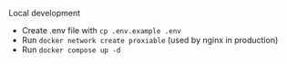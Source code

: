 Local development

- Create .env file with `cp .env.example .env`
- Run `docker network create proxiable` (used by nginx in production)
- Run `docker compose up -d`
